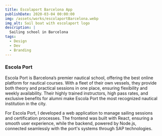 ```yaml
---
title: Escolaport Barcelona App
publishDate: 2020-03-04 00:00:00
img: /assets/works/escolaportBarcelona.webp
img_alt: Sail boat with escolaport logo
description: |
  Sailing school in Barcelona
tags:
  - Design
  - Dev
  - Branding
---
```


### Escola Port 

Escola Port is Barcelona’s premier nautical school, offering the best online platform for nautical courses. With a fleet of their own vessels, they provide both theory and practical sessions in one place, ensuring flexibility and weekly availability. Their highly trained instructors, high pass rates, and exclusive benefits for alumni make Escola Port the most recognized nautical institution in the city.

For Escola Port, I developed a web application to manage sailing sessions and certification processes. The frontend was built with React, ensuring a smooth user experience, while the backend, powered by Node.js, connected seamlessly with the port's systems through SAP technologies.

